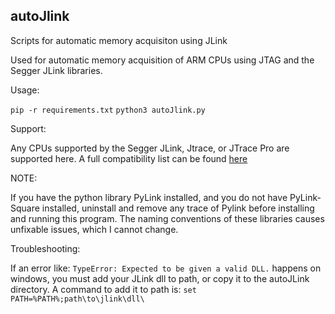 ## autoJlink
Scripts for automatic memory acquisiton using JLink

Used for automatic memory acquisition of ARM CPUs using JTAG and the Segger JLink libraries. 

Usage:

``` pip -r requirements.txt ```
``` python3 autoJlink.py ```

Support:

Any CPUs supported by the Segger JLink, Jtrace, or JTrace Pro are supported here. A full compatibility list can be found [here](https://www.segger.com/supported-devices/jlink/)

NOTE:

If you have the python library PyLink installed, and you do not have PyLink-Square installed, uninstall and remove any trace of Pylink before installing and running this program. The naming conventions of these libraries causes unfixable issues, which I cannot change. 

Troubleshooting:

If an error like: ```TypeError: Expected to be given a valid DLL.``` happens on windows, you must add your JLink dll to path, or copy it to the autoJLink directory. A command to add it to path is: ```set PATH=%PATH%;path\to\jlink\dll\```

